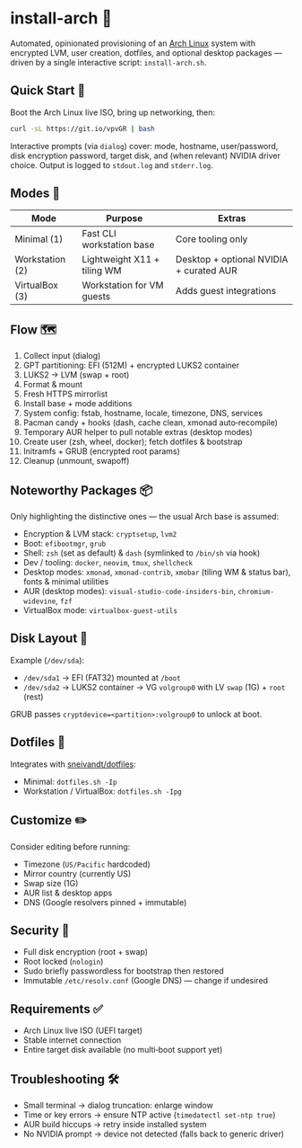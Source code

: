 # install-arch 🚀

Automated, opinionated provisioning of an [Arch Linux](https://archlinux.org) system with encrypted LVM, user creation, dotfiles, and optional desktop packages — driven by a single interactive script: `install-arch.sh`.

## Quick Start 🔧

Boot the Arch Linux live ISO, bring up networking, then:

```bash
curl -sL https://git.io/vpvGR | bash
```

Interactive prompts (via `dialog`) cover: mode, hostname, user/password, disk encryption password, target disk, and (when relevant) NVIDIA driver choice. Output is logged to `stdout.log` and `stderr.log`.

## Modes 🧩

| Mode | Purpose | Extras |
|------|---------|--------|
| Minimal (1) | Fast CLI workstation base | Core tooling only |
| Workstation (2) | Lightweight X11 + tiling WM | Desktop + optional NVIDIA + curated AUR |
| VirtualBox (3) | Workstation for VM guests | Adds guest integrations |

## Flow 🗺️

1. Collect input (dialog)
2. GPT partitioning: EFI (512M) + encrypted LUKS2 container
3. LUKS2 → LVM (swap + root)
4. Format & mount
5. Fresh HTTPS mirrorlist
6. Install base + mode additions
7. System config: fstab, hostname, locale, timezone, DNS, services
8. Pacman candy + hooks (dash, cache clean, xmonad auto‑recompile)
9. Temporary AUR helper to pull notable extras (desktop modes)
10. Create user (zsh, wheel, docker); fetch dotfiles & bootstrap
11. Initramfs + GRUB (encrypted root params)
12. Cleanup (unmount, swapoff)

## Noteworthy Packages 📦

Only highlighting the distinctive ones — the usual Arch base is assumed:
* Encryption & LVM stack: `cryptsetup`, `lvm2`
* Boot: `efibootmgr`, `grub`
* Shell: `zsh` (set as default) & `dash` (symlinked to `/bin/sh` via hook)
* Dev / tooling: `docker`, `neovim`, `tmux`, `shellcheck`
* Desktop modes: `xmonad`, `xmonad-contrib`, `xmobar` (tiling WM & status bar), fonts & minimal utilities
* AUR (desktop modes): `visual-studio-code-insiders-bin`, `chromium-widevine`, `fzf`
* VirtualBox mode: `virtualbox-guest-utils`

## Disk Layout 💽

Example (`/dev/sda`):
* `/dev/sda1` → EFI (FAT32) mounted at `/boot`
* `/dev/sda2` → LUKS2 container → VG `volgroup0` with LV `swap` (1G) + `root` (rest)

GRUB passes `cryptdevice=<partition>:volgroup0` to unlock at boot.

## Dotfiles 🎨

Integrates with [sneivandt/dotfiles](https://github.com/sneivandt/dotfiles):
* Minimal: `dotfiles.sh -Ip`
* Workstation / VirtualBox: `dotfiles.sh -Ipg`

## Customize ✏️

Consider editing before running:
* Timezone (`US/Pacific` hardcoded)
* Mirror country (currently US)
* Swap size (1G)
* AUR list & desktop apps
* DNS (Google resolvers pinned + immutable)

## Security 🔐

* Full disk encryption (root + swap)
* Root locked (`nologin`)
* Sudo briefly passwordless for bootstrap then restored
* Immutable `/etc/resolv.conf` (Google DNS) — change if undesired

## Requirements ✅

* Arch Linux live ISO (UEFI target)
* Stable internet connection
* Entire target disk available (no multi‑boot support yet)

## Troubleshooting 🛠️

* Small terminal → dialog truncation: enlarge window
* Time or key errors → ensure NTP active (`timedatectl set-ntp true`)
* AUR build hiccups → retry inside installed system
* No NVIDIA prompt → device not detected (falls back to generic driver)